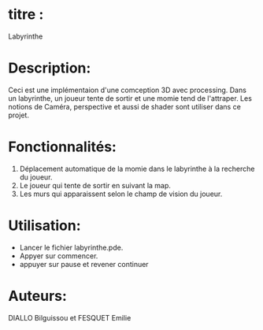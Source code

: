 # titre :
Labyrinthe
# Description:
Ceci est une implémentaion d'une comception 3D avec processing. Dans un labyrinthe,
un joueur tente de sortir et une momie tend de l'attraper. Les notions de Caméra, perspective et aussi de shader sont
utiliser dans ce projet.
# Fonctionnalités:
1) Déplacement automatique de la momie dans le labyrinthe à la recherche du joueur.
2) Le joueur qui tente de sortir en suivant la map.
3) Les murs qui apparaissent selon le champ de vision du joueur.
# Utilisation:
- Lancer le fichier labyrinthe.pde.
- Appyer sur commencer.
- appuyer sur pause et revener continuer
# Auteurs:
DIALLO Bilguissou et FESQUET Emilie


